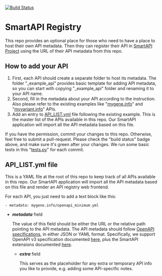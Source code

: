 [![Build Status](https://travis-ci.org/SmartAPI/smartapi_registry.svg?branch=master)](https://travis-ci.org/SmartAPI/smartapi_registry)

# SmartAPI Registry
This repo provides an optional place for those who need to have a place to host their own API metadata. Then they can register their API in [SmartAPI Project](http://smart-api.info) using the URL of their API metadata from this repo.

## How to add your API

1. First, each API should create a separate folder to host its metadata. The folder "_example_api" provides basic template for adding API metadata, so you can start with copying "_example_api" folder and renaming it to your API name.
2. Second, fill in the metadata about your API according to the instruction. Also please refer to the existing examples like "[mygene.info](mygene.info)" and "[myvariant.info](myvariant.info)" APIs.
3. Add an entry to [API_LIST.yml](API_LIST.yml) file following the existing example. This is the master list of the APIs available in this repo. Our SmartAPI application will import all the API metadata based on this file.

If you have the permission, commit your changes to this repo. Otherwise, feel free to submit a pull-request. Please check the "build status" badge above, and make sure it's green after your changes. We run some basic tests in this "[tests.py](tests.py)" for each commit.

## API_LIST.yml file
This is a YAML file at the root of this repo to keep track of all APIs available in this repo. Our SmartAPI application will import all the API metadata based on this file and render an API registry web frontend.

For each API, you just need to add a text block like this:

    - metadata: mygene.info/openapi_minimum.yml


* ***metadata*** field

  The value of this field should be either the URL or the relative path pointing to the API metadata. The API metadata should follow [OpenAPI specifications](https://www.openapis.org/), in either JSON or YAML format. Specifically, we support OpenAPI v3 specification documented [here](https://github.com/OAI/OpenAPI-Specification/blob/OpenAPI.next/versions/3.0.0.md), plus the SmartAPI extensions documented [here](https://github.com/SmartAPI/OpenAPI-Specification/blob/OpenAPI.next/versions/3.0.0.md).

  * ***extra*** field

    This serves as the placeholder for any extra or temporary API info you like to provide, e.g. adding some API-specific notes.
